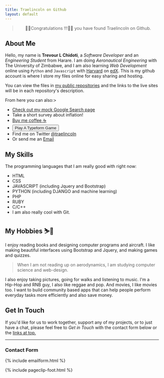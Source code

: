 ```yaml
---
title: Traelincoln on Github
layout: default
---
```


<blockquote class="alert alert-info" style = "text-align: center" > 🎉✨Congratulations !!!🎉✨ you have found Traelincoln on Github. </blockquote> 

## About Me

Hello, my name is **Trevour L Chidoti**, a _Software Developer_ and an _Engineering Student_ from Harare.
I am doing _Aeronautical Engineering_ with The University of Zimbabwe, and I am also learning _Web Development_ online using `Python` and `Javascript` with [Harvard][11] on [edX][10]. This is my github account is where I store my files online for easy sharing and hosting.

You can view the files in [my public repositories][2] and the links to the live sites will be in each repository's description.

<span id="links">From here you can also:<span>>

- [Check out my mock Google Search page](https://traelincoln.github.io/cs50w-websites/)
- Take a short survey about inflation!
- [Buy me coffee ☕][7]
- <button class="btn btn-outline-info btn-sm">
      <a style="text-decoration: none" href="{{ '/games/typeform1.html' | relative_url }}"
        > Play A Typeform Game <i class="bi bi-dice-5-fill"></i
      ></a>
    </button>
- Find me on Twitter [@traelincoln <i class="bi bi-twitter"></i>][8]
- Or send me an <a href="#contact">Email <i class="bi bi-send-plus-fill"></i></a>

## My Skills

The programming languages that I am really good with right now:

- HTML
- CSS
- JAVASCRIPT (including Jquery and Bootstrap)
- PYTHON (including DJANGO and machine learning)
- PHP
- RUBY
- C/C++
- I am also really cool with Git.

## My Hobbies ⛷️🎿

I enjoy reading books and designing computer programs and aircraft. I like making beautiful interfaces using Bootstrap and Jquery, and making games and quizzes.

> When I am not reading up on aerodynamics, I am studying computer science and web-design.

I also enjoy taking pictures, going for walks and listening to music. I'm a Hip-Hop and RNB guy, I also like reggae and pop. And movies, I like movies too. I want to build community based apps that can help people perform everyday tasks more efficiently and also save money.


## Get In Touch
If you'd like for us to work together, support any of my projects, or to just have a chat, please feel free to *Get in Touch* with the contact form below or the <a href="#links">links at top.</a> 

---

<h3 id="contact">Contact Form</h3>
{% include emailform.html %}

{% include pageclip-foot.html %}

[1]: https://traelincoln.github.io/traelincoln
[2]: https://github.com/traelincoln
[3]: https://github.com/traelincoln/cs50w-websites
[4]: https://github.com/traelincoln/cs50w-websites/docs
[5]: https://traelincoln.me
[6]: https://docs.github.com
[7]: https://www.buymeacoffee.com/thetraelinO
[8]: https://www.twitter.com/traelincoln
[9]: games/typeform1.html
[10]: https://edx.org/cs50
[11]: https://cs50.harvard.edu/web/2020
